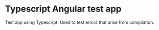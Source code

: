 # Typescript Angular test app

Test app using Typescript. Used to test errors that arise from compilation.
